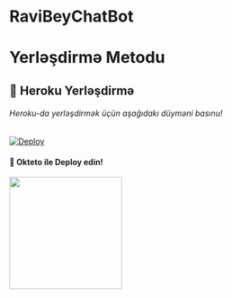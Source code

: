 # RaviBeyChatBot

# Yerləşdirmə Metodu

## 🚀 Heroku Yerləşdirmə
###### Heroku-da yerləşdirmək üçün aşağıdakı düyməni basınu!
[![Deploy](https://www.herokucdn.com/deploy/button.svg)](https://dashboard.heroku.com/new?template=https://github.com/RaviBey/RaviBeyChatBot)



<h4> 🚀 Okteto ile Deploy edin!</h4>
<a href="https://cloud.okteto.com/deploy?repository=https://github.com/RaviBey/RaviBeyChatBot"><img src="https://img.shields.io/badge/Deploy%20To%20Okteto-informational?style=for-the-badge&logo=Okteto" width="200""/></a>
